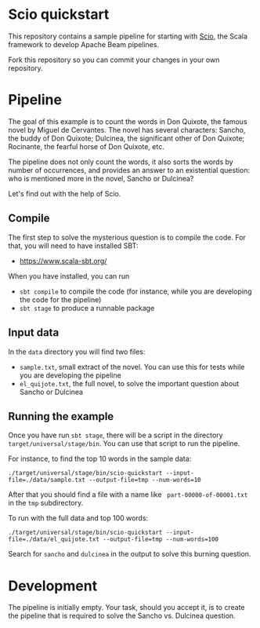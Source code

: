 # Scio quickstart

This repository contains a sample pipeline for starting with [Scio](https://spotify.github.io/scio/), the Scala
framework to develop Apache Beam pipelines.

Fork this repository so you can commit your changes in your own repository.

# Pipeline

The goal of this example is to count the words in Don Quixote, the famous novel by Miguel de Cervantes. The novel has
several characters: Sancho, the buddy of Don Quixote; Dulcinea, the significant other of Don Quixote; Rocinante, the
fearful horse of Don Quixote, etc.

The pipeline does not only count the words, it also sorts the words by number of occurrences, and provides an answer
to an existential question: who is mentioned more in the novel, Sancho or Dulcinea?

Let's find out with the help of Scio.

## Compile

The first step to solve the mysterious question is to compile the code. For that, you will need to have installed SBT:
* https://www.scala-sbt.org/

When you have installed, you can run

* `sbt compile`  to compile the code (for instance, while you are developing the code for the pipeline)
* `sbt stage` to produce a runnable package

## Input data

In the `data` directory you will find two files:

* `sample.txt`, small extract of the novel. You can use this for tests while you are developing the pipeline
* `el_quijote.txt`, the full novel, to solve the important question about Sancho or Dulcinea

## Running the example

Once you have run `sbt stage`, there will be a script in the directory `target/universal/stage/bin`. You can use that
script to run the pipeline.

For instance, to find the top 10 words in the sample data:

`./target/universal/stage/bin/scio-quickstart --input-file=./data/sample.txt --output-file=tmp --num-words=10`

After that you should find a file with a name like ` part-00000-of-00001.txt` in the `tmp` subdirectory.

To run with the full data and top 100 words:

`./target/universal/stage/bin/scio-quickstart --input-file=./data/el_quijote.txt --output-file=tmp --num-words=100`

Search for `sancho` and `dulcinea` in the output to solve this burning question.

# Development

The pipeline is initially empty. Your task, should you accept it, is to create the pipeline that is required to solve
the Sancho vs. Dulcinea question.